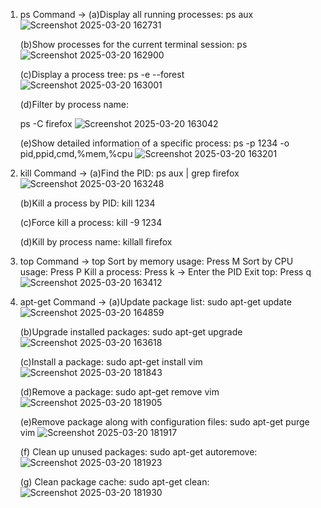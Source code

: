 1. ps Command
-> (a)Display all running processes:
      ps aux
![Screenshot 2025-03-20 162731](https://github.com/user-attachments/assets/61c05025-32b7-48ea-867a-b8cacac16120)

   (b)Show processes for the current terminal session:
      ps
![Screenshot 2025-03-20 162900](https://github.com/user-attachments/assets/827d9867-18a4-451b-9d2a-46fbdb7d8dda)

   (c)Display a process tree:
      ps -e --forest
![Screenshot 2025-03-20 163001](https://github.com/user-attachments/assets/f881d640-2e1b-41b1-bfe0-126eb8e0ef0d)
   
   
   (d)Filter by process name:

      ps -C firefox
![Screenshot 2025-03-20 163042](https://github.com/user-attachments/assets/cabe9d6f-a68f-4537-a610-0464b29dab70)

   (e)Show detailed information of a specific process:
      ps -p 1234 -o pid,ppid,cmd,%mem,%cpu
![Screenshot 2025-03-20 163201](https://github.com/user-attachments/assets/1ca7fbb3-5f65-448d-89da-1587ea4e8b20)

2. kill Command
-> (a)Find the PID: 
      ps aux | grep firefox
![Screenshot 2025-03-20 163248](https://github.com/user-attachments/assets/913fef0c-7ec3-4d9a-99cb-9bd2f28820d4)

   (b)Kill a process by PID:
      kill 1234

   (c)Force kill a process: 
      kill -9 1234

   (d)Kill by process name: 
      killall firefox

3. top Command
-> top
   Sort by memory usage: Press M
   Sort by CPU usage: Press P
   Kill a process: Press k → Enter the PID
   Exit top: Press q
![Screenshot 2025-03-20 163412](https://github.com/user-attachments/assets/39726a7b-cb8c-43c9-ad3b-7bcb5a0e6259)

5. apt-get Command
-> (a)Update package list:
      sudo apt-get update
![Screenshot 2025-03-20 164859](https://github.com/user-attachments/assets/5d329ca4-8edb-4cf6-8cec-79a3c5bd2f3a)

   (b)Upgrade installed packages:
      sudo apt-get upgrade
![Screenshot 2025-03-20 163618](https://github.com/user-attachments/assets/475e192a-78d6-439c-a583-e36169645d5b)

   (c)Install a package:
      sudo apt-get install vim
![Screenshot 2025-03-20 181843](https://github.com/user-attachments/assets/6e2316a3-de1e-4a4c-a38d-feb83a37c8c5)

   (d)Remove a package:
      sudo apt-get remove vim
![Screenshot 2025-03-20 181905](https://github.com/user-attachments/assets/9a385d96-6c36-4fbd-9796-8ce1b7cb5ce4)

   (e)Remove package along with configuration files:
      sudo apt-get purge vim
![Screenshot 2025-03-20 181917](https://github.com/user-attachments/assets/ab92fa63-0d10-41eb-a29a-9184c8448af4)

   (f) Clean up unused packages: sudo apt-get autoremove:
 ![Screenshot 2025-03-20 181923](https://github.com/user-attachments/assets/451e3372-64f3-42f5-98f0-fb80fd745e88)

   (g) Clean package cache: sudo apt-get clean:
 ![Screenshot 2025-03-20 181930](https://github.com/user-attachments/assets/3b869ba2-12dd-4172-8636-4f72fba555b5)
  
